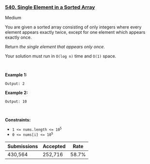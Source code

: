 ### [540. Single Element in a Sorted Array](https://leetcode.com/problems/single-element-in-a-sorted-array/)

Medium

You are given a sorted array consisting of only integers where every element appears exactly twice, except for one element which appears exactly once.

Return _the single element that appears only once_.

Your solution must run in `` O(log n) `` time and `` O(1) `` space.

 

__Example 1:__

```Input: nums = [1,1,2,3,3,4,4,8,8]
Output: 2
```

__Example 2:__

```Input: nums = [3,3,7,7,10,11,11]
Output: 10
```

 

__Constraints:__

*   <code>1 <= nums.length <= 10<sup>5</sup></code>
*   <code>0 <= nums[i] <= 10<sup>5</sup></code>

| Submissions    | Accepted     | Rate   |
| -------------- | ------------ | ------ |
| 430,564 | 252,716 | 58.7% |